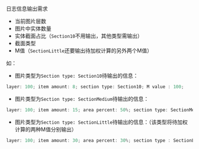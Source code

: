 

日志信息输出需求

- 当前图片层数
- 图片中实体数量
- 实体截面占比（`Section10`不用输出，其他类型需输出）
- 截面类型
- M值（`SectionLittle`还要输出待加权计算的另外两个M值）

如：

- 图片类型为`Section type: Section10`待输出的信息：

```c++
layer: 100; item amount: 8; section type: Section10; M value : 100;
```

- 图片类型为`Section type: SectionMedium`待输出的信息：

```c++
layer: 100; item amount: 15; area percent: 50%; section type: SectionMedium; M value : 100;
```

- 图片类型为`Section type: SectionLittle`待输出的信息：（该类型将待加权计算的两种M值分别输出）

```c++
layer: 100; item amount: 30; area percent: 30%; section type : SectionLittle; M value: 160, including Msum : 160, Mtotal : 160;
```

